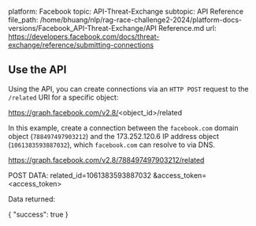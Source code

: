 platform: Facebook
topic: API-Threat-Exchange
subtopic: API Reference
file_path: /home/bhuang/nlp/rag-race-challenge2-2024/platform-docs-versions/Facebook_API-Threat-Exchange/API Reference.md
url: https://developers.facebook.com/docs/threat-exchange/reference/submitting-connections

## Use the API

Using the API, you can create connections via an `HTTP POST` request to the `/related` URI for a specific object:

https://graph.facebook.com/v2.8/<object\_id>/related

In this example, create a connection between the `facebook.com` domain object (`788497497903212`) and the 173.252.120.6 IP address object (`1061383593887032`), which `facebook.com` can resolve to via DNS.

https://graph.facebook.com/v2.8/788497497903212/related

POST DATA:
related\_id=1061383593887032
&amp;access\_token=<access\_token>

Data returned:

{
"success": true
}